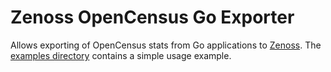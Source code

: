 # Zenoss OpenCensus Go Exporter

Allows exporting of OpenCensus stats from Go applications to [Zenoss]. The
[examples directory] contains a simple usage example.

[Zenoss]: https://zenoss.com
[examples directory]: https://github.com/zenoss/opencensus-go-exporter-zenoss/tree/master/examples
